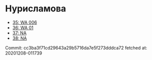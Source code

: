 # Нурисламова
- [35: WA 006](35.md)
- [36: WA 01](36.md)
- [37: NA](37.md)
- [38: NA](38.md)

Commit: cc3ba3f71cd29643a29b5716da7e5f273dddca72
 fetched at: 20201208-011739
